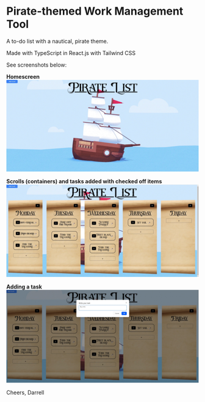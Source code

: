 # Pirate-themed Work Management Tool

A to-do list with a nautical, pirate theme.

Made with TypeScript in React.js with Tailwind CSS

See screenshots below:

**Homescreen**
![Homescreen](./src/assets/homescreen.jpg)

**Scrolls (containers) and tasks added with checked off items**
![fulllist](./src/assets/fullList.jpg)

**Adding a task**
![addingtask](./src/assets/Addingtask.jpg)

Cheers,
Darrell


